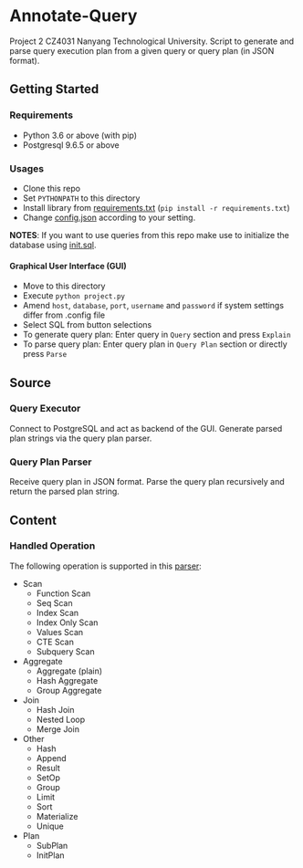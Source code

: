 # Annotate-Query

Project 2 CZ4031 Nanyang Technological University. Script to generate and parse query execution plan from a given query or query plan (in JSON format).

## Getting Started

### Requirements

- Python 3.6 or above (with pip)
- Postgresql 9.6.5 or above

### Usages

- Clone this repo
- Set `PYTHONPATH` to this directory
- Install library from [requirements.txt](requirements.txt) (`pip install -r requirements.txt`)
- Change [config.json](config.json) according to your setting.

**NOTES**: If you want to use queries from this repo make use to initialize the database using [init.sql](data/init.sql).

#### Graphical User Interface (GUI)

- Move to this directory
- Execute `python project.py`
- Amend `host`, `database`, `port`, `username` and `password` if system settings differ from .config file
- Select SQL from button selections
- To generate query plan: Enter query in `Query` section and press `Explain`
- To parse query plan: Enter query plan in `Query Plan` section or directly press `Parse`

## Source

### Query Executor

Connect to PostgreSQL and act as backend of the GUI. Generate parsed plan strings via the query plan parser.

### Query Plan Parser

Receive query plan in JSON format. Parse the query plan recursively and return the parsed plan string.

## Content

### Handled Operation

The following operation is supported in this [parser](algorithms/):

- Scan
  - Function Scan
  - Seq Scan
  - Index Scan
  - Index Only Scan
  - Values Scan
  - CTE Scan
  - Subquery Scan
- Aggregate
  - Aggregate (plain)
  - Hash Aggregate
  - Group Aggregate
- Join
  - Hash Join
  - Nested Loop
  - Merge Join
- Other
  - Hash
  - Append
  - Result
  - SetOp
  - Group
  - Limit
  - Sort
  - Materialize
  - Unique
- Plan
  - SubPlan
  - InitPlan

